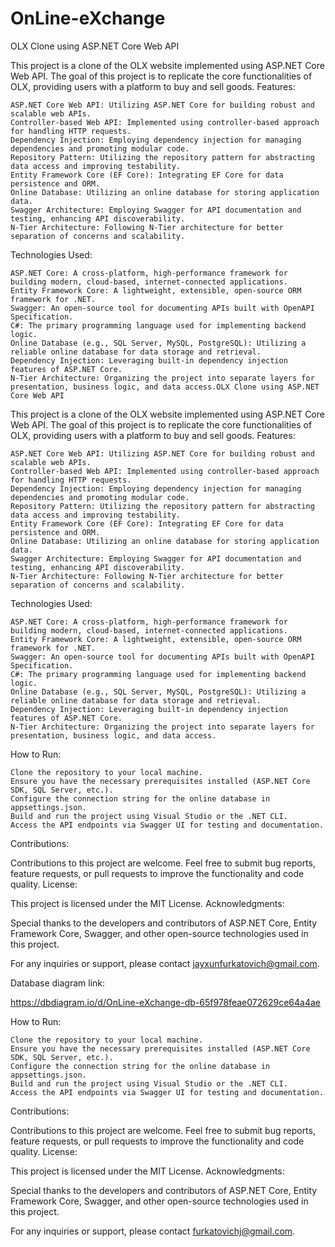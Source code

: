 # OnLine-eXchange

OLX Clone using ASP.NET Core Web API

This project is a clone of the OLX website implemented using ASP.NET Core Web API. The goal of this project is to replicate the core functionalities of OLX, providing users with a platform to buy and sell goods.
Features:

    ASP.NET Core Web API: Utilizing ASP.NET Core for building robust and scalable web APIs.
    Controller-based Web API: Implemented using controller-based approach for handling HTTP requests.
    Dependency Injection: Employing dependency injection for managing dependencies and promoting modular code.
    Repository Pattern: Utilizing the repository pattern for abstracting data access and improving testability.
    Entity Framework Core (EF Core): Integrating EF Core for data persistence and ORM.
    Online Database: Utilizing an online database for storing application data.
    Swagger Architecture: Employing Swagger for API documentation and testing, enhancing API discoverability.
    N-Tier Architecture: Following N-Tier architecture for better separation of concerns and scalability.

Technologies Used:

    ASP.NET Core: A cross-platform, high-performance framework for building modern, cloud-based, internet-connected applications.
    Entity Framework Core: A lightweight, extensible, open-source ORM framework for .NET.
    Swagger: An open-source tool for documenting APIs built with OpenAPI Specification.
    C#: The primary programming language used for implementing backend logic.
    Online Database (e.g., SQL Server, MySQL, PostgreSQL): Utilizing a reliable online database for data storage and retrieval.
    Dependency Injection: Leveraging built-in dependency injection features of ASP.NET Core.
    N-Tier Architecture: Organizing the project into separate layers for presentation, business logic, and data access.OLX Clone using ASP.NET Core Web API

This project is a clone of the OLX website implemented using ASP.NET Core Web API. The goal of this project is to replicate the core functionalities of OLX, providing users with a platform to buy and sell goods.
Features:

    ASP.NET Core Web API: Utilizing ASP.NET Core for building robust and scalable web APIs.
    Controller-based Web API: Implemented using controller-based approach for handling HTTP requests.
    Dependency Injection: Employing dependency injection for managing dependencies and promoting modular code.
    Repository Pattern: Utilizing the repository pattern for abstracting data access and improving testability.
    Entity Framework Core (EF Core): Integrating EF Core for data persistence and ORM.
    Online Database: Utilizing an online database for storing application data.
    Swagger Architecture: Employing Swagger for API documentation and testing, enhancing API discoverability.
    N-Tier Architecture: Following N-Tier architecture for better separation of concerns and scalability.

Technologies Used:

    ASP.NET Core: A cross-platform, high-performance framework for building modern, cloud-based, internet-connected applications.
    Entity Framework Core: A lightweight, extensible, open-source ORM framework for .NET.
    Swagger: An open-source tool for documenting APIs built with OpenAPI Specification.
    C#: The primary programming language used for implementing backend logic.
    Online Database (e.g., SQL Server, MySQL, PostgreSQL): Utilizing a reliable online database for data storage and retrieval.
    Dependency Injection: Leveraging built-in dependency injection features of ASP.NET Core.
    N-Tier Architecture: Organizing the project into separate layers for presentation, business logic, and data access.

How to Run:

    Clone the repository to your local machine.
    Ensure you have the necessary prerequisites installed (ASP.NET Core SDK, SQL Server, etc.).
    Configure the connection string for the online database in appsettings.json.
    Build and run the project using Visual Studio or the .NET CLI.
    Access the API endpoints via Swagger UI for testing and documentation.

Contributions:

Contributions to this project are welcome. Feel free to submit bug reports, feature requests, or pull requests to improve the functionality and code quality.
License:

This project is licensed under the MIT License.
Acknowledgments:

Special thanks to the developers and contributors of ASP.NET Core, Entity Framework Core, Swagger, and other open-source technologies used in this project.

For any inquiries or support, please contact jayxunfurkatovich@gmail.com.

Database diagram link:

https://dbdiagram.io/d/OnLine-eXchange-db-65f978feae072629ce64a4ae

How to Run:

    Clone the repository to your local machine.
    Ensure you have the necessary prerequisites installed (ASP.NET Core SDK, SQL Server, etc.).
    Configure the connection string for the online database in appsettings.json.
    Build and run the project using Visual Studio or the .NET CLI.
    Access the API endpoints via Swagger UI for testing and documentation.

Contributions:

Contributions to this project are welcome. Feel free to submit bug reports, feature requests, or pull requests to improve the functionality and code quality.
License:

This project is licensed under the MIT License.
Acknowledgments:

Special thanks to the developers and contributors of ASP.NET Core, Entity Framework Core, Swagger, and other open-source technologies used in this project.

For any inquiries or support, please contact furkatovichj@gmail.com.
